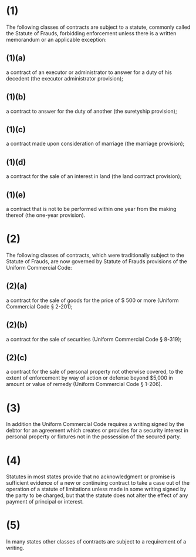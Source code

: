 # (1)
The following classes of contracts are subject to a statute, commonly called the Statute of Frauds, forbidding enforcement unless there is a written memorandum or an applicable exception:

## (1)(a) 
a contract of an executor or administrator to answer for a duty of his decedent (the executor administrator provision);

## (1)(b)
a contract to answer for the duty of another (the suretyship provision);  
## (1)(c)
a contract made upon consideration of marriage (the marriage provision);  
## (1)(d)
a contract for the sale of an interest in land (the land contract provision);  
## (1)(e)
a contract that is not to be performed within one year from the making thereof (the one-year provision).

# (2) 
The following classes of contracts, which were traditionally subject to the Statute of Frauds, are now governed by Statute of Frauds provisions of the Uniform Commercial Code:

## (2)(a) 
a contract for the sale of goods for the price of $ 500 or more (Uniform Commercial Code § 2-201); 
## (2)(b)
a contract for the sale of securities (Uniform Commercial Code § 8-319);  
## (2)(c) 
a contract for the sale of personal property not otherwise covered, to the extent of enforcement by way of action or defense beyond $5,000 in amount or value of remedy (Uniform Commercial Code § 1-206).  

# (3) 
In addition the Uniform Commercial Code requires a writing signed by the debtor for an agreement which creates or provides for a security interest in personal property or fixtures not in the possession of the secured party.

# (4) 
Statutes in most states provide that no acknowledgment or promise is sufficient evidence of a new or continuing contract to take a case out of the operation of a statute of limitations unless made in some writing signed by the party to be charged, but that the statute does not alter the effect of any payment of principal or interest.

# (5) 
In many states other classes of contracts are subject to a requirement of a writing.